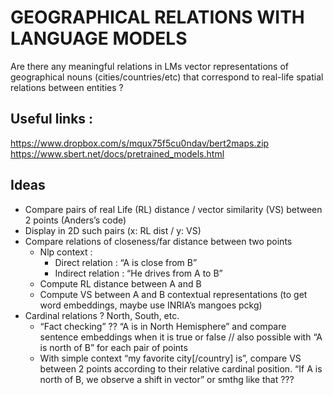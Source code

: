 # GEOGRAPHICAL RELATIONS WITH LANGUAGE MODELS

Are there any meaningful relations in LMs vector representations of geographical nouns (cities/countries/etc) that correspond to real-life spatial relations between entities ? 

## Useful links :
https://www.dropbox.com/s/mqux75f5cu0ndav/bert2maps.zip
https://www.sbert.net/docs/pretrained_models.html
 

## Ideas
* Compare pairs of real Life (RL) distance / vector similarity (VS) between 2 points (Anders’s code)
* Display in 2D such pairs (x: RL dist / y: VS)
* Compare relations of closeness/far distance between two points
    - Nlp context : 
      - Direct relation : “A is close from B”
      - Indirect relation : “He drives from A to B” 
    - Compute RL distance between A and B
    - Compute VS between A and B contextual representations
          (to get word embeddings, maybe use INRIA’s mangoes pckg)
* Cardinal relations ? North, South, etc.  
  - “Fact checking” ?? “A is in North Hemisphere” and compare sentence embeddings when it is true or false // also possible with “A is north of B” for each pair of points
  - With simple context “my favorite city[/country] is”, compare VS between 2 points according to their relative cardinal position.
      “If A is north of B, we observe a shift in vector” or smthg like that ???

